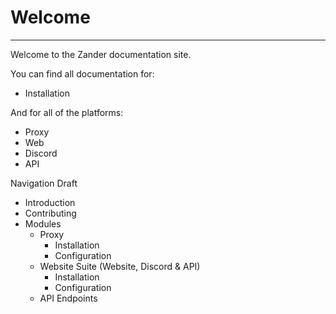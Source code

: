 # Welcome

---


Welcome to the Zander documentation site.

You can find all documentation for:
- Installation


And for all of the platforms:
- Proxy
- Web
- Discord
- API



Navigation Draft

- Introduction
- Contributing
- Modules
  - Proxy
    - Installation
    - Configuration
  - Website Suite (Website, Discord & API)
    - Installation
    - Configuration
  - API Endpoints